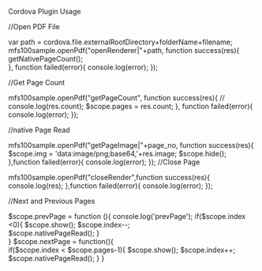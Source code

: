Cordova Plugin Usage

//Open PDF File

var path = cordova.file.externalRootDirectory+folderName+filename;
mfs100sample.openPdf("openRenderer|"+path, function success(res){
                getNativePageCount();           
            }, function failed(error){
              console.log(error);
});

//Get Page Count

 mfs100sample.openPdf("getPageCount", function success(res){
          // console.log(res.count);
          $scope.pages = res.count;
    }, function failed(error){
          console.log(error);
});

//native Page Read

mfs100sample.openPdf("getPageImage|"+page_no, function success(res){             
            $scope.img = 'data:image/png;base64,'+res.image;
             $scope.hide(); 
          },function failed(error){
            console.log(error);
          });
//Close Page

 mfs100sample.openPdf("closeRender",function success(res){
      console.log(res);
    },function failed(error){
     console.log(error);
    });

//Next and Previous Pages

 $scope.prevPage = function (){
        console.log('prevPage');
        if($scope.index <0){
            $scope.show();
            $scope.index--;           
            $scope.nativePageRead();
        }     
    }
    $scope.nextPage = function(){     
       if($scope.index < $scope.pages-1){
           $scope.show();
           $scope.index++;
           $scope.nativePageRead();
       }
    }